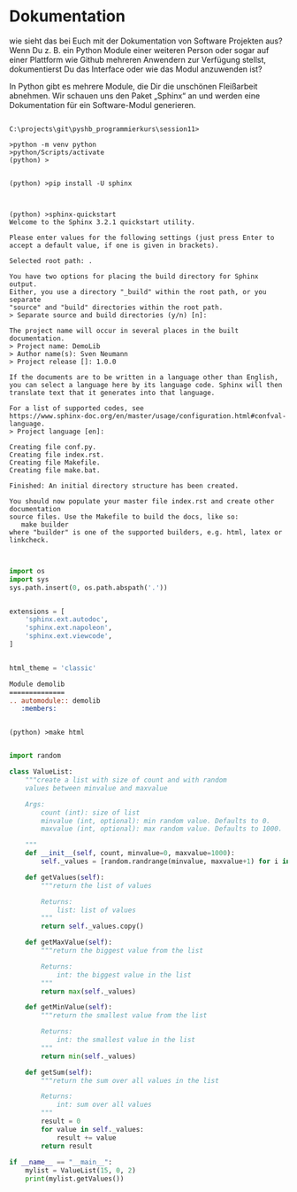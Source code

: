 # Dokumentation

wie sieht das bei Euch mit der Dokumentation von Software Projekten aus? Wenn Du z. B. ein Python Module einer weiteren Person oder sogar auf einer Plattform wie Github mehreren Anwendern zur Verfügung stellst, dokumentierst Du das Interface oder wie das Modul anzuwenden ist?

In Python gibt es mehrere Module, die Dir die unschönen Fleißarbeit abnehmen. Wir schauen uns den Paket „Sphinx“ an und werden eine Dokumentation für ein Software-Modul generieren.

```console

C:\projects\git\pyshb_programmierkurs\session11>

>python -m venv python
>python/Scripts/activate
(python) > 

```


```console

(python) >pip install -U sphinx

```


```console


(python) >sphinx-quickstart
Welcome to the Sphinx 3.2.1 quickstart utility.

Please enter values for the following settings (just press Enter to
accept a default value, if one is given in brackets).

Selected root path: .

You have two options for placing the build directory for Sphinx output.
Either, you use a directory "_build" within the root path, or you separate
"source" and "build" directories within the root path.
> Separate source and build directories (y/n) [n]:

The project name will occur in several places in the built documentation.
> Project name: DemoLib
> Author name(s): Sven Neumann
> Project release []: 1.0.0

If the documents are to be written in a language other than English,
you can select a language here by its language code. Sphinx will then
translate text that it generates into that language.

For a list of supported codes, see
https://www.sphinx-doc.org/en/master/usage/configuration.html#confval-language.
> Project language [en]:

Creating file conf.py.
Creating file index.rst.
Creating file Makefile.
Creating file make.bat.

Finished: An initial directory structure has been created.

You should now populate your master file index.rst and create other documentation
source files. Use the Makefile to build the docs, like so:
   make builder
where "builder" is one of the supported builders, e.g. html, latex or linkcheck.

```

```python


import os
import sys
sys.path.insert(0, os.path.abspath('.'))


extensions = [
    'sphinx.ext.autodoc',
    'sphinx.ext.napoleon',
    'sphinx.ext.viewcode',
]


html_theme = 'classic'

```


```rst
Module demolib
==============
.. automodule:: demolib
   :members:
```




```console

(python) >make html

```




```python

import random

class ValueList:
    """create a list with size of count and with random
    values between minvalue and maxvalue

    Args:
        count (int): size of list
        minvalue (int, optional): min random value. Defaults to 0.
        maxvalue (int, optional): max random value. Defaults to 1000.

    """   
    def __init__(self, count, minvalue=0, maxvalue=1000): 
        self._values = [random.randrange(minvalue, maxvalue+1) for i in range(count)]

    def getValues(self):
        """return the list of values

        Returns:
            list: list of values
        """        
        return self._values.copy()

    def getMaxValue(self):
        """return the biggest value from the list 

        Returns:
            int: the biggest value in the list
        """        
        return max(self._values)

    def getMinValue(self):
        """return the smallest value from the list

        Returns:
            int: the smallest value in the list
        """        
        return min(self._values)

    def getSum(self):
        """return the sum over all values in the list

        Returns:
            int: sum over all values
        """        
        result = 0
        for value in self._values:
            result += value
        return result
        
if __name__ == "__main__":
    mylist = ValueList(15, 0, 2)
    print(mylist.getValues())

```
